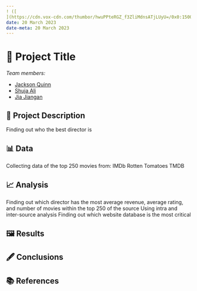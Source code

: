 ```yaml
---
! ([
](https://cdn.vox-cdn.com/thumbor/hwuPPteRGZ_f3ZliMdnsATjLUyU=/0x0:1500x823/1820x1213/filters:focal(626x147:866x387):format(webp)/cdn.vox-cdn.com/uploads/chorus_image/image/53887707/lifeaquaticmain.0.jpg)title: "📚 Movie Directors"
date: 20 March 2023
date-meta: 20 March 2023
---
```


# 🤖 Project Title

*Team members:* 

- [Jackson Quinn]()
- [Shuja Ali]()
- [Jia Jiangan]()

## 📝 Project Description
Finding out who the best director is

## 📊 Data
Collecting data of the top 250 movies from:
IMDb
Rotten Tomatoes
TMDB

## 📈 Analysis
Finding out which director has the most average revenue, average rating, and number of movies within the top 250 of the source
Using intra and inter-source analysis
Finding out which website database is the most critical

## 🖼️ Results

## 🖋️ Conclusions

## 📚 References
